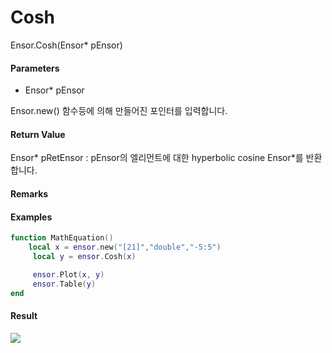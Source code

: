 # Cosh

Ensor.Cosh\(Ensor\* pEnsor\)

#### Parameters

* Ensor\* pEnsor

Ensor.new\(\) 함수등에 의해 만들어진 포인터를 입력합니다.

#### Return Value

Ensor\* pRetEnsor : pEnsor의 엘리먼트에 대한 hyperbolic cosine Ensor\*를 반환합니다.

#### Remarks

#### Examples

```lua
function MathEquation()
    local x = ensor.new("[21]","double","-5:5")
     local y = ensor.Cosh(x)

     ensor.Plot(x, y)
     ensor.Table(y)
end
```

#### Result

![](/MathAPI/CoshResult.png)


